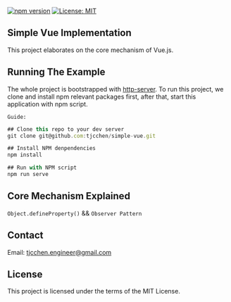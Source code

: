 [![npm version](https://d25lcipzij17d.cloudfront.net/badge.svg?id=js&type=6&v=6.14.9&x2=0)](https://www.npmjs.com/) [![License: MIT](https://img.shields.io/badge/License-MIT-yellow.svg)](https://opensource.org/licenses/MIT)

## Simple Vue Implementation
This project elaborates on the core mechanism of Vue.js.

## Running The Example
The whole project is bootstrapped with [http-server](https://github.com/http-party/http-server). To run this project, we clone and install npm relevant packages first, after that, start this application with npm script.

`Guide:`

```js
## Clone this repo to your dev server
git clone git@github.com:tjcchen/simple-vue.git

## Install NPM denpendencies
npm install

## Run with NPM script
npm run serve
```

## Core Mechanism Explained
`Object.defineProperty()` && `Observer Pattern`

## Contact
Email: tjcchen.engineer@gmail.com

## License
This project is licensed under the terms of the MIT License.
